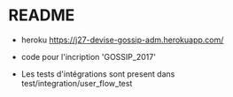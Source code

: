 # README

* heroku https://j27-devise-gossip-adm.herokuapp.com/

* code pour l'incription  'GOSSIP_2017'
* Les tests d'intégrations sont present dans test/integration/user_flow_test
